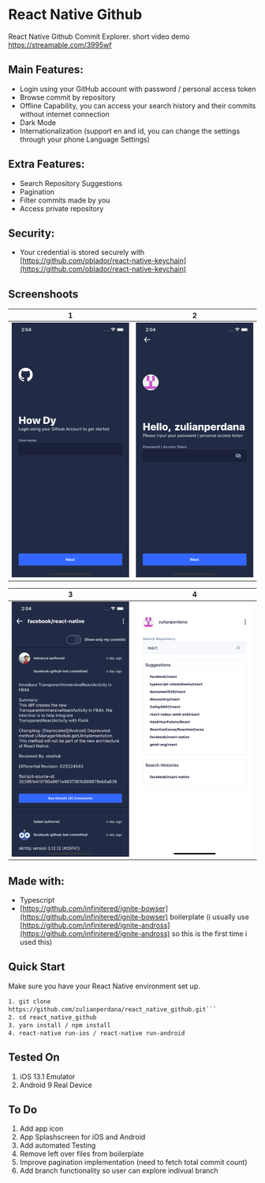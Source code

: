 #  React Native Github

React Native Github Commit Explorer.
short video demo https://streamable.com/3995wf

## Main Features:

- Login using your GitHub account with password / personal access token
- Browse commit by repository
- Offline Capability, you can access your search history and their commits without internet connection
- Dark Mode 
- Internationalization (support en and id, you can change the settings through your phone Language Settings)

## Extra Features:

- Search Repository Suggestions
- Pagination
- Filter commits made by you
- Access private repository

## Security:

- Your credential is stored securely with [https://github.com/oblador/react-native-keychain](https://github.com/oblador/react-native-keychain)

## Screenshoots

1             |  2
:-------------------------:|:-------------------------:
![](https://github.com/zulianperdana/react_native_github/blob/master/screenshoots/ss1.png?raw=true)  |  ![](https://github.com/zulianperdana/react_native_github/blob/master/screenshoots/ss2.png?raw=true)

3             |  4
:-------------------------:|:-------------------------:
![](https://github.com/zulianperdana/react_native_github/blob/master/screenshoots/ss3.png?raw=true)  |  ![](https://github.com/zulianperdana/react_native_github/blob/master/screenshoots/ss5.png?raw=true)


## Made with:
- Typescript
- [https://github.com/infinitered/ignite-bowser](https://github.com/infinitered/ignite-bowser) boilerplate (i usually use [https://github.com/infinitered/ignite-andross](https://github.com/infinitered/ignite-andross) so this is the first time i used this)

## Quick Start

Make sure you have your React Native environment set up.
```
1. git clone https://github.com/zulianperdana/react_native_github.git```
2. cd react_native_github
3. yarn install / npm install
4. react-native run-ios / react-native run-android
```

## Tested On

1. iOS 13.1 Emulator
2. Android 9 Real Device


## To Do

1. Add app icon
2. App Splashscreen for iOS and Android
3. Add automated Testing
4. Remove left over files from boilerplate
5. Improve pagination implementation (need to fetch total commit count)
6. Add branch functionality so user can explore indivual branch
